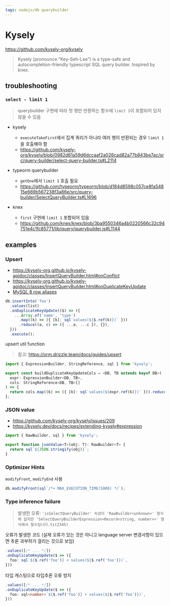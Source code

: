 ```yaml
---
tags: nodejs/db querybuilder
---
```


# Kysely

<https://github.com/kysely-org/kysely>

> Kysely (pronounce “Key-Seh-Lee”) is a type-safe and autocompletion-friendly typescript SQL query builder. Inspired by knex.

## troubleshooting

### `select - limit 1`

> querybuilder 구현에 따라 첫 행만 반환하는 함수에 `limit 1`이 포함되어 있지 않을 수 있음

- kysely

  - `executeTakeFirst`에서 집계 쿼리가 아니라 여러 행이 반환되는 경우 `limit 1`을 호출해야 함
  - <https://github.com/kysely-org/kysely/blob/0982d61a59d6dccaaf2a026cad82a77b843be7ac/src/query-builder/select-query-builder.ts#L2114>

- typeorm querybuilder

  - `getOne`에서 `limit 1` 호출 필요
  - <https://github.com/typeorm/typeorm/blob/d184d8598c057ce8fa54815e669b567238f3a86e/src/query-builder/SelectQueryBuilder.ts#L1696>

- knex

  - `first` 구현에 `limit 1` 포함되어 있음
  - <https://github.com/knex/knex/blob/3ba9550346a4b0220566c32c94751e4c1fc85771/lib/query/querybuilder.js#L1144>

## examples

### Upsert

- <https://kysely-org.github.io/kysely-apidoc/classes/InsertQueryBuilder.html#onConflict>
- <https://kysely-org.github.io/kysely-apidoc/classes/InsertQueryBuilder.html#onDuplicateKeyUpdate>
- [MySQL 8 row aliases](https://github.com/kysely-org/kysely/issues/664)

```ts
db.insertInto('foo')
  .values(list)
  .onDuplicateKeyUpdate(($) => ({
    ...Array.of('name', 'type')
      .map((k) => ({ [k]: sql`values(${$.ref(k)})` }))
      .reduce((a, c) => ({ ...a, ...c }), {}),
  }))
  .execute();
```

upsert util function

> 참고: <https://orm.drizzle.team/docs/guides/upsert>

```ts
import { ExpressionBuilder, StringReference, sql } from 'kysely';

export const buildDuplicateKeyUpdateCols = <DB, TB extends keyof DB>(
  expr: ExpressionBuilder<DB, TB>,
  cols: StringReference<DB, TB>[]
) => {
  return cols.map((k) => ({ [k]: sql`values(${expr.ref(k)})` })).reduce((a, c) => ({ ...a, ...c }), {});
};
```

### JSON value

- <https://github.com/kysely-org/kysely/issues/209>
- <https://kysely.dev/docs/recipes/extending-kysely#expression>

```ts
import { RawBuilder, sql } from 'kysely';

export function jsonValue<T>(obj: T): RawBuilder<T> {
  return sql`${JSON.stringify(obj)}`;
}
```

### Optimizer Hints

`modifyFront`, `modifyEnd` 사용

```ts
db.modifyFront(sql`/*+ MAX_EXECUTION_TIME(5000) */`);
```

### Type inference failure

> 발생한 오류: `'isSelectQueryBuilder' 속성이 'RawBuilder<unknown>' 형식에 없지만 'SelectQueryBuilderExpression<Record<string, number>>' 형식에서 필수입니다.ts(2345)`

오류가 발생한 코드 (실제 오류가 있는 것은 아니고 language server 변경사항이 있으면 추론 과부하가 걸리는 것으로 보임)

```ts
.values([/* ... */])
.onDuplicateKeyUpdate($ => ({
  foo: sql`${$.ref('foo')} + values(${$.ref('foo')})`,
}))
```

타입 캐스팅으로 타입추론 오류 방지

```ts
.values([/* ... */])
.onDuplicateKeyUpdate($ => ({
  foo: sql<number>`${$.ref('foo')} + values(${$.ref('foo')})`,
}))
```
